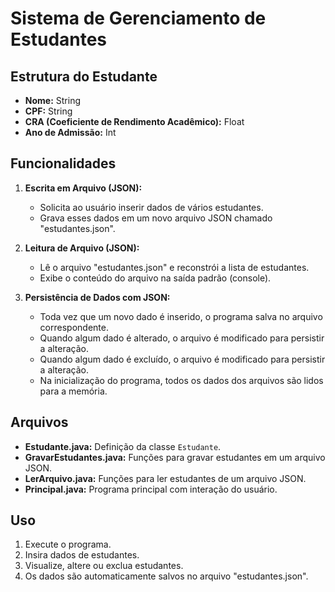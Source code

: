 # Sistema de Gerenciamento de Estudantes

## Estrutura do Estudante

- **Nome:** String
- **CPF:** String
- **CRA (Coeficiente de Rendimento Acadêmico):** Float
- **Ano de Admissão:** Int

## Funcionalidades

1. **Escrita em Arquivo (JSON):**
   - Solicita ao usuário inserir dados de vários estudantes.
   - Grava esses dados em um novo arquivo JSON chamado "estudantes.json".

2. **Leitura de Arquivo (JSON):**
   - Lê o arquivo "estudantes.json" e reconstrói a lista de estudantes.
   - Exibe o conteúdo do arquivo na saída padrão (console).

3. **Persistência de Dados com JSON:**
   - Toda vez que um novo dado é inserido, o programa salva no arquivo correspondente.
   - Quando algum dado é alterado, o arquivo é modificado para persistir a alteração.
   - Quando algum dado é excluído, o arquivo é modificado para persistir a alteração.
   - Na inicialização do programa, todos os dados dos arquivos são lidos para a memória.

## Arquivos

- **Estudante.java:** Definição da classe `Estudante`.
- **GravarEstudantes.java:** Funções para gravar estudantes em um arquivo JSON.
- **LerArquivo.java:** Funções para ler estudantes de um arquivo JSON.
- **Principal.java:** Programa principal com interação do usuário.

## Uso

1. Execute o programa.
2. Insira dados de estudantes.
3. Visualize, altere ou exclua estudantes.
4. Os dados são automaticamente salvos no arquivo "estudantes.json".
